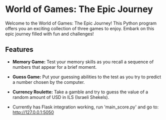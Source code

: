 # World of Games: The Epic Journey

Welcome to the World of Games: The Epic Journey! This Python program offers you an exciting collection of three games to enjoy. Embark on this epic journey filled with fun and challenges!

## Features

- **Memory Game:** Test your memory skills as you recall a sequence of numbers that appear for a brief moment.
  
- **Guess Game:** Put your guessing abilities to the test as you try to predict a number chosen by the computer.
  
- **Currency Roulette:** Take a gamble and try to guess the value of a random amount of USD in ILS (Israeli Shekels).

- Currently has Flask integration working, run 'main_score.py' and go to: http://127.0.0.1:5050